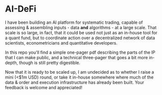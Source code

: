 # AI-DeFi
I have been building an AI platform for systematic trading, capable of assessing & assembling inputs - data **and** algorithms - at a large scale.  That scale is so large, in fact, that it could be used not just as an in-house tool for a quant fund, but to coordinate action over a decentralized network of data scientists, econometricians and quantitative developers.     

In this repo you'll find a simple one-pager pdf describing the parts of the IP that I can make public, and a technical three-pager that goes a bit more in-depth, though is still pretty digestible.  

Now that it is ready to be scaled up, I am undecided as to whether I raise a mini (<$1m USD) round, or take it in-house somewhere where much of the data & order and execution infrastructure has already been built.  Your feedback is welcome and appreciated! 
